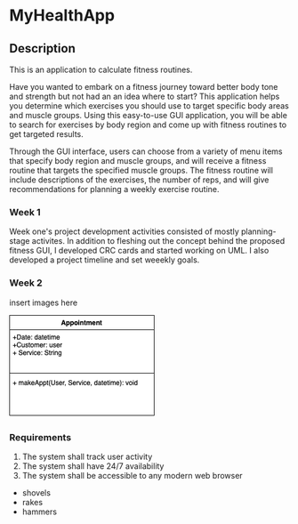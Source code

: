 # MyHealthApp
## Description
This is an application to calculate fitness routines.

Have you wanted to embark on a fitness journey toward better body tone and strength but not had an an idea where to start? This application helps you determine which exercises you should use to target specific body areas and muscle groups. Using this easy-to-use GUI application, you will be able to search for exercises by body region and come up with fitness routines to get targeted results.

Through the GUI interface, users can choose from a variety of menu items that specify body region and muscle groups, and will receive a fitness routine that targets the specified muscle groups. The fitness routine will include descriptions of the exercises, the number of reps, and will give recommendations for planning a weekly exercise routine. 

### Week 1
Week one's project development activities consisted of mostly planning-stage activites. In addition to fleshing out the concept behind the proposed fitness GUI, I developed CRC cards and started working on UML. I also developed a project timeline and set weeekly goals. 

### Week 2
insert images here

![alt text][logo]

[logo]: https://github.com/K-D-Suarez/MyHealthApp/blob/main/Images/Untitled%20Diagram.drawio.png

### Requirements
1. The system shall track user activity
2. The system shall have 24/7 availability
3. The system shall be accessible to any modern web browser

* shovels
* rakes
* hammers
